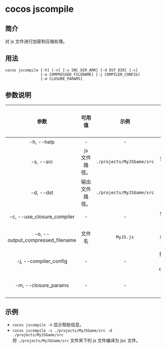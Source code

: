 # cocos jscompile

## 简介

对 js 文件进行加密和压缩处理。

## 用法

```
cocos jscompile [-h] [-v] [-s SRC_DIR_ARR] [-d DST_DIR] [-c]
				[-o COMPRESSED_FILENAME] [-j COMPILER_CONFIG]
				[-m CLOSURE_PARAMS]
```

## 参数说明

参数 | 可用值 | 示例 | 描述 | 是否必需
:------------: | :-------------: | :------------: | :------------: | :------------:
-h, --help | - | - | 显示帮助信息。 | 否
-s, --src | js 文件路径。 | 	`./projects/MyJSGame/src` | 指定需要编译的 js 文件路径，支持指定多个路径。 | 是
-d, --dst | 输出文件路径。 | `./projects/MyJSGame/src` | 指定输出文件的路径。 | 是
-c, --use_closure_compiler | - | - | 使用 closure 编译器将所有 js 文件压缩为一个大的文件。 | 否
-o, --output_compressed_filename | 文件名 | `MyJS.js` |  指定压缩为一个大的 js 文件名称。只有当使用了 '-c' 参数时起效。 | 否
-j, --compiler_config | - | - | 指定 json 格式的 closure 编译器配置，请参考compiler_config_sample.json。 | 否
-m, --closure_params | - | - | 传给 closure 编译器的扩展参数。会覆盖 closure 编译器的已有配置。 | 否

## 示例

* `cocos jscompile -h` 显示帮助信息。
* `cocos jscompile -s ./projects/MyJSGame/src -d ./projects/MyJSGame/src`  
	将 `./projects/MyJSGame/src` 文件夹下的 js 文件编译为 jsc 文件。